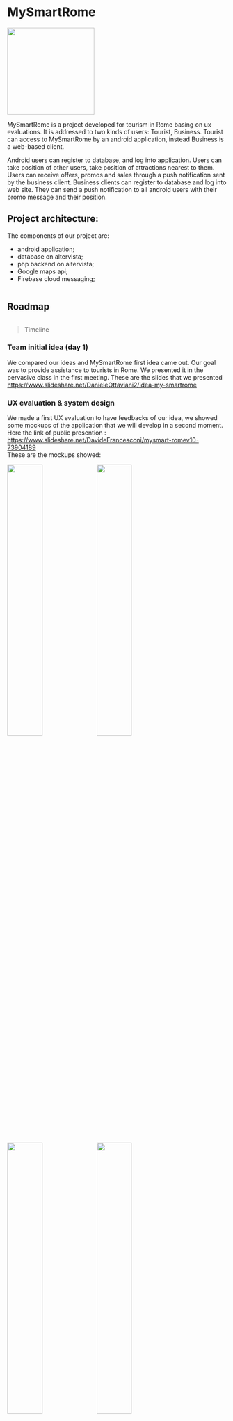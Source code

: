 # MySmartRome
<img src="https://github.com/dannyoceans/MySmartRome/blob/master/Project%20images/logo.png" alt="" width="200" height="200"/>

MySmartRome is a project developed for tourism in Rome basing on ux evaluations. It is addressed to two kinds of users: Tourist, Business.
Tourist can access to MySmartRome by an android application, instead Business is a web-based client.

Android users can register to database, and log into application. Users can take position of other users, take position of attractions nearest to them. Users can receive offers, promos and sales through a push notification sent by the business client. 
Business clients can register to database and log into web site. They can send a push notification to all android users with their promo message and their position. 

## Project architecture:
The components of our project are:
- android application;
- database on altervista;
- php backend on altervista;
- Google maps api;
- Firebase cloud messaging;

<img src="https://github.com/dannyoceans/MySmartRome/blob/master/Project%20images/project%20architecture.png" alt=""/>

## Roadmap
<img src="https://github.com/dannyoceans/MySmartRome/blob/master/Project%20images/timeline.png" alt=""/><br /> 
> Timeline

### Team initial idea (day 1)
We compared our ideas and MySmartRome first idea came out. Our goal was to provide assistance to tourists in Rome.
We presented it in the pervasive class in the first meeting.
These are the slides that we presented https://www.slideshare.net/DanieleOttaviani2/idea-my-smartrome

### UX evaluation & system design
We made a first UX evaluation to have feedbacks of our idea, we showed some mockups of the application that we will develop in a second moment.<br>
Here the link of public presention : https://www.slideshare.net/DavideFrancesconi/mysmart-romev10-73904189 <br>
These are the mockups showed:
<div>
<img src="https://github.com/dannyoceans/MySmartRome/blob/master/Project%20images/Login.png" alt="" width="40%" height="40%"/>
<img src="https://github.com/dannyoceans/MySmartRome/blob/master/Project%20images/Drawer.png" alt="" width="40%" height="40%"/>
<img src="https://github.com/dannyoceans/MySmartRome/blob/master/Project%20images/History.png" alt="" width="40%" height="40%"/>
<img src="https://github.com/dannyoceans/MySmartRome/blob/master/Project%20images/Map.png" alt="" width="40%" height="40%"/>
<img src="https://github.com/dannyoceans/MySmartRome/blob/master/Project%20images/Near-friends.png" alt="" width="40%" height="40%"/>
</div>

### MVP and user evaluation
We presented a first MySmartRome working version based on the first UX evaluation.
Then we did a first user evaluation of the MVP giving us some feedbacks.<br>
This is a demo showed in class : https://www.youtube.com/watch?v=HK9wymrdX8g <br>

These are the slides that we presented https://www.slideshare.net/DanielePasquini4/mysmartromev13-mvpstep-light

### Final version
From the feedbacks that we received from the previous step we built the final version of MySmartRome.
Then we did a usability test using the RTA(Retrospective Think Aloud) technique, we received suggestions to improve our project.
So then we modified the structure of the project, in particular we had to delete the chat and the history of positions.
As we received the suggestion to expand the application to business clients we did another user evaluation asking directly to some business men that are working in the field of tourism in Rome.
From the last feedback received from the user evaluation we decided to address the project to two kind of users: tourist and business.
Business users don't have to use the android application but just connect to the website http://progettomagistrale.altervista.org/index.php

<img src="https://github.com/dannyoceans/MySmartRome/blob/master/Project%20images/screenshotwebsite.png" alt="" /><br />
> Screenshot index web site

This is our final presentation https://www.slideshare.net/DavideFrancesconi/my-smart-rome-76647384<br>

## Video demo 
This is the link of a little demo of MySmartRome final version:https://www.youtube.com/embed/UAtm0CYlky4<br>

## Links 

Initial idea   : https://www.slideshare.net/DanieleOttaviani2/idea-my-smartrome <br>
Ux evaluation & system design   : https://www.slideshare.net/DavideFrancesconi/mysmart-romev10-73904189 <br>
MVP  : https://www.slideshare.net/DanielePasquini4/mysmartromev13-mvpstep-light <br>
Final version : https://www.slideshare.net/DavideFrancesconi/my-smart-rome-76647384<br>



## Info & contacts

The source code of android application is available into the github directory MysmartRomev1.0 .
The scripts php are available into the github directory script.php .<br>

<img src="http://www.ilsestantenews.it/wp-content/uploads/2017/05/linkedin_logo1-56b090895f9b58b7d0241592.jpg" alt="" width="10%" height="10%"/><br>
<a href="https://www.linkedin.com/in/davide-francesconi-39677aa1">Davide Francesconi</a><br>

<a href="https://www.linkedin.com/in/daniele-ottaviani-b63071b5">Daniele Ottaviani</a><br>

<a href="https://www.linkedin.com/in/daniele-pasquini-2b5b4466">Daniele Pasquini</a><br>
